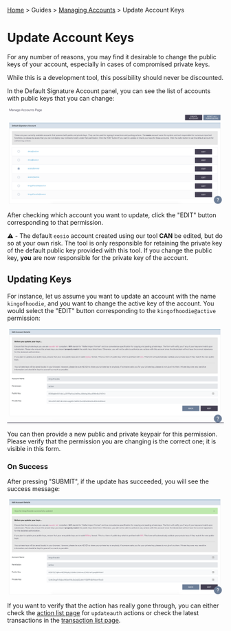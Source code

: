 [Home](../..) > Guides > [Managing Accounts](README.md) > Update Account Keys

# Update Account Keys

For any number of reasons, you may find it desirable to change the public keys of your account, especially in cases of compromised private keys. 

While this is a development tool, this possibility should never be discounted.

In the Default Signature Account panel, you can see the list of accounts with public keys that you can change:

![List of Accounts](../../images/permissions/create_acc_result.png)

After checking which account you want to update, click the "EDIT" button corresponding to that permission.

:warning: - The default `eosio` account created using our tool **CAN** be edited, but do so at your own risk. The tool is only responsible for retaining the private key of the default public key provided with this tool. If you change the public key, **you** are now responsible for the private key of the account. 

## Updating Keys

For instance, let us assume you want to update an account with the name `kingofhoodie`, and you want to change the active key of the account. You would select the "EDIT" button corresponding to the `kingofhoodie@active` permission:

![Update Keys](../../images/permissions/edit_acc_before.png)

You can then provide a new public and private keypair for this permission. Please verify that the permission you are changing is the correct one; it is visible in this form. 

### On Success

After pressing "SUBMIT", if the update has succeeded, you will see the success message:

![Updated Keys](../../images/permissions/edit_acc_after.png)

If you want to verify that the action has really gone through, you can either check the [action list page](../../pages/action-list-page.md) for `updateauth` actions or check the latest transactions in the [transaction list page](../../pages/transaction-list-page.md). 
